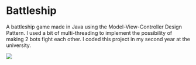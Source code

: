 # Battleship
A battleship game made in Java using the Model-View-Controller Design Pattern. I used a bit of multi-threading to implement the possibility of making 2 bots fight each other. I coded this project in my second year at the university.

![](demo/demoBattleship.gif)
